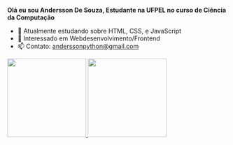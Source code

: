 <strong>Olá eu sou Andersson De Souza, Estudante na UFPEL no curso de Ciência da Computação</strong>
- 🌱 Atualmente estudando sobre HTML, CSS, e JavaScript
- 💞️ Interessado em Webdesenvolvimento/Frontend
- 📫 Contato: anderssonpython@gmail.com

 <a href="https://github.com/anderssonslv">
  <img height="180em" src="https://github-readme-stats.vercel.app/api?username=anderssonslv&show_icons=true&theme=dracula&include_all_commits=true&count_private=true"/>
  <img height="180em" src="https://github-readme-stats.vercel.app/api/top-langs/?username=anderssonslv&layout=compact&langs_count=7&theme="/>
</div>
